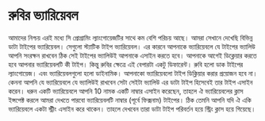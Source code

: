 # রুবির ভ্যারিয়েবল

আমাদের নিশ্চয় এরই মধ্যে সি প্রোগ্রামিং ল্যাংগোয়েজটির সাথে কম বেশি পরিচয় আছে। আমরা সেখানে দেখেছি বিভিন্ন ডাটা টাইপের ভ্যারিয়েবল। সেগুলো স্ট্যাটিক টাইপ ভ্যারিয়েবল। এর কারনে আপনাকে ভ্যারিয়েবলে যে টাইপের ভ্যালিউ আপনি সংরক্ষন রাখবেন ঠিক সেই টাইপের ভ্যালিউই আপনাকে এসাইন করতে হবে। আপনাকে আগেই ডিক্লেয়ার করতে হবে আপনার ভ্যারিয়েবলটি কী টাইপ। কিন্তু রুবির ক্ষেত্রে এই বেপারটা একটু ডিফারেন্ট। রুবি হলো ডাক টাইপের ল্যাংগোয়েজ। এবং ভ্যারিয়েবলগুলো হলো ডাইনামিক। আপনাকো ভ্যারিয়েবলো টাইপ ডিক্লিয়ার করার প্রয়োজন হবে না। কেননা আপনি যে ভ্যারিয়েবলে যে ভ্যালিউই রাখবেন সেটা সেইটা ভ্যালিউ এর ডাটা টাইপ হিসেবেই তার টাইপ এসাইন করেন। ধরুন একটি ভ্যারিয়েবলে আপনি 10 নামক একটি নাম্বার এসাইন করেছেন, তাহলে ঐ ভ্যারিয়েবলের ক্লাস ইন্সপেক্ট করলে আমরা দেখতে পারবো ভ্যারিয়েবলটি নাম্বার \(পূর্বে ফিক্সনাম\) টাইপের। ঠিক তেমনি আপনি যদি ঐ একি ভ্যারিয়েবলে একটা স্ট্রীং এসাইন করে থাকেন। তাহলে দেখবেন তারা ডাটা টাইপ পরিবর্তন হয়ে স্ট্রিং ক্লাস হয়ে গিয়েছে।





